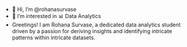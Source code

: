 - 👋 Hi, I’m @rohanasurvase
- 👀 I’m interested in 📊 Data Analytics
- Greetings! I am Rohana Survase, a dedicated data analytics student driven by a passion for deriving insights and identifying intricate patterns within intricate datasets.

